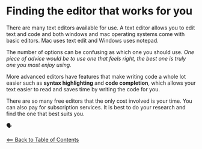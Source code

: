 # Finding the editor that works for you
There are many text editors available for use. A text editor allows you to edit text and code and both windows and mac operating systems come with basic editors. Mac uses text edit and Windows uses notepad. 

The number of options can be confusing as which one you should use. *One piece of advice would be to use one that feels right, the best one is truly one you most enjoy using.*

More advanced editors have features that make writing code a whole lot easier such as **syntax highlighting** and **code completion**, which allows your text easier to read and saves time by writing the code for you.

There are so many free editors that the only cost involved is your time. You can also pay for subscription services. It is best to do your research and find the one that best suits you.

:speaking_head:

[<== Back to Table of Contents](../readme.md)
